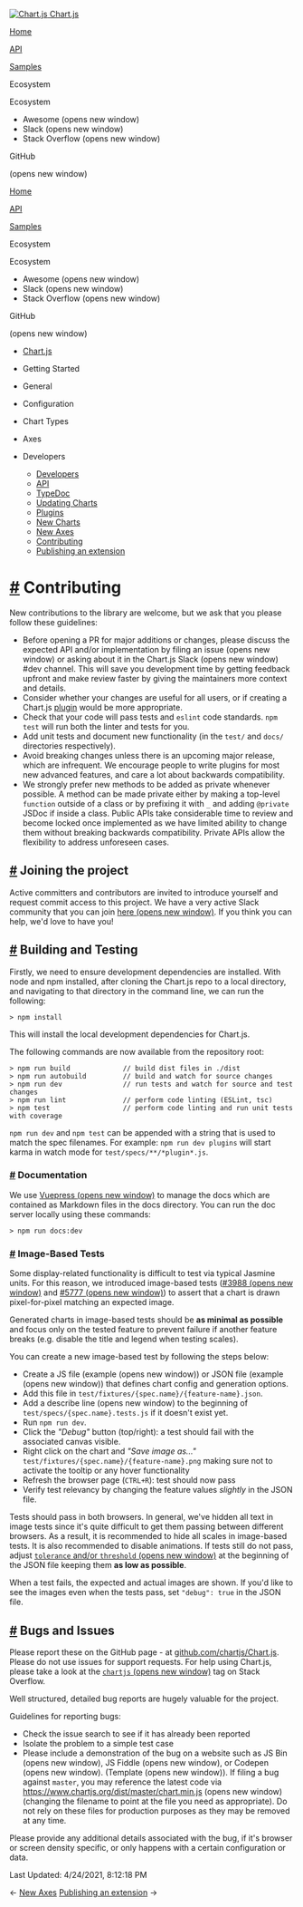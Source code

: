 <a href="/docs/3.2.0/" class="home-link router-link-active"><img src="/docs/3.2.0/favicon.ico" alt="Chart.js" class="logo" /> <span class="site-name can-hide">Chart.js</span></a>

<a href="/docs/3.2.0/" class="nav-link">Home</a>

<a href="/docs/3.2.0/api/" class="nav-link">API</a>

<a href="/docs/3.2.0/samples/" class="nav-link">Samples</a>

<span class="title">Ecosystem</span> <span class="arrow down"></span>

<span class="title">Ecosystem</span> <span class="arrow right"></span>

-   Awesome
    <span class="sr-only">(opens new window)</span>
-   Slack
    <span class="sr-only">(opens new window)</span>
-   Stack Overflow
    <span class="sr-only">(opens new window)</span>

GitHub

<span class="sr-only">(opens new window)</span>

<a href="/docs/3.2.0/" class="nav-link">Home</a>

<a href="/docs/3.2.0/api/" class="nav-link">API</a>

<a href="/docs/3.2.0/samples/" class="nav-link">Samples</a>

<span class="title">Ecosystem</span> <span class="arrow down"></span>

<span class="title">Ecosystem</span> <span class="arrow right"></span>

-   Awesome
    <span class="sr-only">(opens new window)</span>
-   Slack
    <span class="sr-only">(opens new window)</span>
-   Stack Overflow
    <span class="sr-only">(opens new window)</span>

GitHub

<span class="sr-only">(opens new window)</span>

-   <a href="/docs/3.2.0/" class="sidebar-link">Chart.js</a>
-   Getting Started <span class="arrow right"></span>

-   General <span class="arrow right"></span>

-   Configuration <span class="arrow right"></span>

-   Chart Types <span class="arrow right"></span>

-   Axes <span class="arrow right"></span>

-   Developers <span class="arrow down"></span>

    -   <a href="/docs/3.2.0/developers/" class="sidebar-link">Developers</a>
    -   <a href="/docs/3.2.0/developers/api.html" class="sidebar-link">API</a>
    -   <a href="/docs/3.2.0/api/" class="sidebar-link">TypeDoc</a>
    -   <a href="/docs/3.2.0/developers/updates.html" class="sidebar-link">Updating Charts</a>
    -   <a href="/docs/3.2.0/developers/plugins.html" class="sidebar-link">Plugins</a>
    -   <a href="/docs/3.2.0/developers/charts.html" class="sidebar-link">New Charts</a>
    -   <a href="/docs/3.2.0/developers/axes.html" class="sidebar-link">New Axes</a>
    -   <a href="/docs/3.2.0/developers/contributing.html" class="active sidebar-link">Contributing</a>
    -   <a href="/docs/3.2.0/developers/publishing.html" class="sidebar-link">Publishing an extension</a>

<a href="#contributing" class="header-anchor">#</a> Contributing
================================================================

New contributions to the library are welcome, but we ask that you please follow these guidelines:

-   Before opening a PR for major additions or changes, please discuss the expected API and/or implementation by filing an issue
    <span class="sr-only">(opens new window)</span> or asking about it in the Chart.js Slack
    <span class="sr-only">(opens new window)</span> \#dev channel. This will save you development time by getting feedback upfront and make review faster by giving the maintainers more context and details.
-   Consider whether your changes are useful for all users, or if creating a Chart.js [plugin](/docs/3.2.0/developers/plugins.html) would be more appropriate.
-   Check that your code will pass tests and `eslint` code standards. `npm test` will run both the linter and tests for you.
-   Add unit tests and document new functionality (in the `test/` and `docs/` directories respectively).
-   Avoid breaking changes unless there is an upcoming major release, which are infrequent. We encourage people to write plugins for most new advanced features, and care a lot about backwards compatibility.
-   We strongly prefer new methods to be added as private whenever possible. A method can be made private either by making a top-level `function` outside of a class or by prefixing it with `_` and adding `@private` JSDoc if inside a class. Public APIs take considerable time to review and become locked once implemented as we have limited ability to change them without breaking backwards compatibility. Private APIs allow the flexibility to address unforeseen cases.

<a href="#joining-the-project" class="header-anchor">#</a> Joining the project
------------------------------------------------------------------------------

Active committers and contributors are invited to introduce yourself and request commit access to this project. We have a very active Slack community that you can join [here <span class="sr-only">(opens new window)</span>](https://chartjs-slack.herokuapp.com/). If you think you can help, we'd love to have you!

<a href="#building-and-testing" class="header-anchor">#</a> Building and Testing
--------------------------------------------------------------------------------

Firstly, we need to ensure development dependencies are installed. With node and npm installed, after cloning the Chart.js repo to a local directory, and navigating to that directory in the command line, we can run the following:

    > npm install

This will install the local development dependencies for Chart.js.

The following commands are now available from the repository root:

    > npm run build             // build dist files in ./dist
    > npm run autobuild         // build and watch for source changes
    > npm run dev               // run tests and watch for source and test changes
    > npm run lint              // perform code linting (ESLint, tsc)
    > npm test                  // perform code linting and run unit tests with coverage

`npm run dev` and `npm test` can be appended with a string that is used to match the spec filenames. For example: `npm run dev plugins` will start karma in watch mode for `test/specs/**/*plugin*.js`.

### <a href="#documentation" class="header-anchor">#</a> Documentation

We use [Vuepress <span class="sr-only">(opens new window)</span>](https://vuepress.vuejs.org/) to manage the docs which are contained as Markdown files in the docs directory. You can run the doc server locally using these commands:

    > npm run docs:dev

### <a href="#image-based-tests" class="header-anchor">#</a> Image-Based Tests

Some display-related functionality is difficult to test via typical Jasmine units. For this reason, we introduced image-based tests ([\#3988 <span class="sr-only">(opens new window)</span>](https://github.com/chartjs/Chart.js/pull/3988) and [\#5777 <span class="sr-only">(opens new window)</span>](https://github.com/chartjs/Chart.js/pull/5777)) to assert that a chart is drawn pixel-for-pixel matching an expected image.

Generated charts in image-based tests should be **as minimal as possible** and focus only on the tested feature to prevent failure if another feature breaks (e.g. disable the title and legend when testing scales).

You can create a new image-based test by following the steps below:

-   Create a JS file (example
    <span class="sr-only">(opens new window)</span>) or JSON file (example
    <span class="sr-only">(opens new window)</span>) that defines chart config and generation options.
-   Add this file in `test/fixtures/{spec.name}/{feature-name}.json`.
-   Add a describe line
    <span class="sr-only">(opens new window)</span> to the beginning of `test/specs/{spec.name}.tests.js` if it doesn't exist yet.
-   Run `npm run dev`.
-   Click the *"Debug"* button (top/right): a test should fail with the associated canvas visible.
-   Right click on the chart and *"Save image as..."* `test/fixtures/{spec.name}/{feature-name}.png` making sure not to activate the tooltip or any hover functionality
-   Refresh the browser page (`CTRL+R`): test should now pass
-   Verify test relevancy by changing the feature values *slightly* in the JSON file.

Tests should pass in both browsers. In general, we've hidden all text in image tests since it's quite difficult to get them passing between different browsers. As a result, it is recommended to hide all scales in image-based tests. It is also recommended to disable animations. If tests still do not pass, adjust [`tolerance` and/or `threshold` <span class="sr-only">(opens new window)</span>](https://github.com/chartjs/Chart.js/blob/1ca0ffb5d5b6c2072176fd36fa85a58c483aa434/test/jasmine.matchers.js) at the beginning of the JSON file keeping them **as low as possible**.

When a test fails, the expected and actual images are shown. If you'd like to see the images even when the tests pass, set `"debug": true` in the JSON file.

<a href="#bugs-and-issues" class="header-anchor">#</a> Bugs and Issues
----------------------------------------------------------------------

Please report these on the GitHub page - at [github.com/chartjs/Chart.js](https://github.com/chartjs/Chart.js). Please do not use issues for support requests. For help using Chart.js, please take a look at the [`chartjs` <span class="sr-only">(opens new window)</span>](https://stackoverflow.com/questions/tagged/chartjs) tag on Stack Overflow.

Well structured, detailed bug reports are hugely valuable for the project.

Guidelines for reporting bugs:

-   Check the issue search to see if it has already been reported
-   Isolate the problem to a simple test case
-   Please include a demonstration of the bug on a website such as JS Bin
    <span class="sr-only">(opens new window)</span>, JS Fiddle
    <span class="sr-only">(opens new window)</span>, or Codepen
    <span class="sr-only">(opens new window)</span>. (Template
    <span class="sr-only">(opens new window)</span>). If filing a bug against `master`, you may reference the latest code via https://www.chartjs.org/dist/master/chart.min.js
    <span class="sr-only">(opens new window)</span> (changing the filename to point at the file you need as appropriate). Do not rely on these files for production purposes as they may be removed at any time.

Please provide any additional details associated with the bug, if it's browser or screen density specific, or only happens with a certain configuration or data.

<span class="prefix">Last Updated:</span> <span class="time">4/24/2021, 8:12:18 PM</span>

<span class="prev"> ← <a href="/docs/3.2.0/developers/axes.html" class="prev">New Axes</a> </span> <span class="next"> [Publishing an extension](/docs/3.2.0/developers/publishing.html) → </span>
